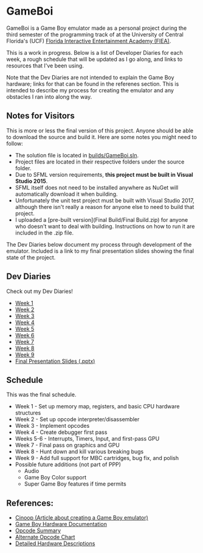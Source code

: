# GameBoi
 GameBoi is a Game Boy emulator made as a personal project during the third semester of the programming track of at the University of Central Florida's (UCF) [Florida Interactive Entertainment Academy (FIEA)](https://fiea.ucf.edu).
 
This is a work in progress. Below is a list of Developer Diaries for each week, a rough schedule that will be updated as I go along, and links to resources that I've been using.

Note that the Dev Diaries are not intended to explain the Game Boy hardware; links for that can be found in the referenes section. This is intended to describe my process for creating the emulator and any obstacles I ran into along the way.

## Notes for Visitors
This is more or less the final version of this project. Anyone should be able to download the source and build it. Here are some notes you might need to follow:
* The solution file is located in [builds/GameBoi.sln](https://github.com/evanbbass/GameBoi/tree/master/builds).
* Project files are located in their respective folders under the source folder.
* Due to SFML version requirements, **this project must be built in Visual Studio 2015**.
* SFML itself does not need to be installed anywhere as NuGet will automatically download it when building.
* Unfortunately the unit test project must be built with Visual Studio 2017, although there isn't really a reason for anyone else to need to build that project.
* I uploaded a [pre-built version](Final Build/Final Build.zip) for anyone who doesn't want to deal with building. Instructions on how to run it are included in the .zip file.

The Dev Diaries below document my process through development of the emulator. Included is a link to my final presentation slides showing the final state of the project.

## Dev Diaries
Check out my Dev Diaries!
* [Week 1](docs/DevDiaries/Week1.md)
* [Week 2](docs/DevDiaries/Week2.md)
* [Week 3](docs/DevDiaries/Week3.md)
* [Week 4](docs/DevDiaries/Week4.md)
* [Week 5](docs/DevDiaries/Week5.md)
* [Week 6](docs/DevDiaries/Week6.md)
* [Week 7](docs/DevDiaries/Week7.md)
* [Week 8](docs/DevDiaries/Week8.md)
* [Week 9](docs/DevDiaries/Week9.md)
* [Final Presentation Slides (.pptx)](docs/Resources/Final.pptx)

## Schedule
This was the final schedule.
* Week 1 - Set up memory map, registers, and basic CPU hardware structures
* Week 2 - Set up opcode interpreter/disassembler
* Week 3 - Implement opcodes
* Week 4 - Create debugger first pass
* Weeks 5-6 - Interrupts, Timers, Input, and first-pass GPU
* Week 7 - Final pass on graphics and GPU
* Week 8 - Hunt down and kill various breaking bugs
* Week 9 - Add full support for MBC cartridges, bug fix, and polish
* Possible future additions (not part of PPP)
  * Audio
  * Game Boy Color support
  * Super Game Boy features if time permits

## References:
* [Cinoop (Article about creating a Game Boy emulator)](https://cturt.github.io/cinoop.html)
* [Game Boy Hardware Documentation](http://marc.rawer.de/Gameboy/Docs/GBCPUman.pdf)
* [Opcode Summary](http://gameboy.mongenel.com/dmg/opcodes.html)
* [Alternate Opcode Chart](http://pastraiser.com/cpu/gameboy/gameboy_opcodes.html)
* [Detailed Hardware Descriptions](http://www.codeslinger.co.uk/pages/projects/gameboy.html)
